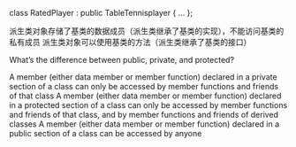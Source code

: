class RatedPlayer : public TableTennisplayer
{
    ...
};

派生类对象存储了基类的数据成员（派生类继承了基类的实现），不能访问基类的私有成员
派生类对象可以使用基类的方法（派生类继承了基类的接口）

What’s the difference between public, private, and protected?  

A member (either data member or member function) declared in a private section of a class can only be accessed by member functions and friends of that class
A member (either data member or member function) declared in a protected section of a class can only be accessed by member functions and friends of that class, and by member functions and friends of derived classes
A member (either data member or member function) declared in a public section of a class can be accessed by anyone